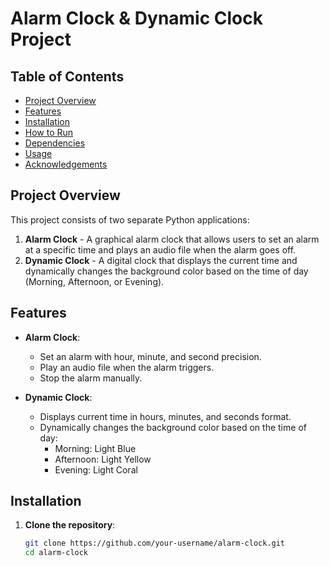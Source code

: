 # Alarm Clock & Dynamic Clock Project

## Table of Contents
- [Project Overview](#project-overview)
- [Features](#features)
- [Installation](#installation)
- [How to Run](#how-to-run)
- [Dependencies](#dependencies)
- [Usage](#usage)
- [Acknowledgements](#acknowledgements)

## Project Overview

This project consists of two separate Python applications:
1. **Alarm Clock** - A graphical alarm clock that allows users to set an alarm at a specific time and plays an audio file when the alarm goes off.
2. **Dynamic Clock** - A digital clock that displays the current time and dynamically changes the background color based on the time of day (Morning, Afternoon, or Evening).

## Features

- **Alarm Clock**:
  - Set an alarm with hour, minute, and second precision.
  - Play an audio file when the alarm triggers.
  - Stop the alarm manually.

- **Dynamic Clock**:
  - Displays current time in hours, minutes, and seconds format.
  - Dynamically changes the background color based on the time of day:
    - Morning: Light Blue
    - Afternoon: Light Yellow
    - Evening: Light Coral

## Installation

1. **Clone the repository**:
   ```bash
   git clone https://github.com/your-username/alarm-clock.git
   cd alarm-clock
